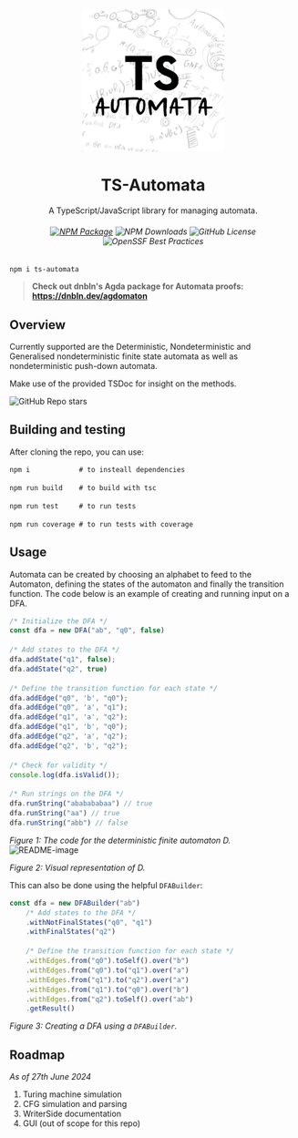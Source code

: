 <p align="center">
<img src="./.github/logo.jpg" height="250">
</p>
<h1 align="center">
TS-Automata
</h1>
<p align="center">
A TypeScript/JavaScript library for managing automata.
<p>
<h6 align="center">

[![NPM Package](https://img.shields.io/npm/v/ts-automata.svg?style=flat)](https://npmjs.org/package/ts-automata "View this project on npm")
![NPM Downloads](https://img.shields.io/npm/d18m/ts-automata)
![GitHub License](https://img.shields.io/github/license/Zakrok09/ts-automata)
![OpenSSF Best Practices](https://www.bestpractices.dev/projects/9987/badge)

</h6>


```shell
npm i ts-automata
```

> **Check out dnbln's Agda package for Automata proofs: [https://dnbln.dev/agdomaton ](https://dnbln.dev/agdomaton)**

## Overview

Currently supported are the Deterministic, Nondeterministic and Generalised nondeterministic finite state automata 
as well as nondeterministic push-down automata.

Make use of the provided TSDoc for insight on the methods. 

![GitHub Repo stars](https://img.shields.io/github/stars/zakrok09/ts-automata)

## Building and testing

After cloning the repo, you can use:

```shell
npm i            # to insteall dependencies

npm run build    # to build with tsc

npm run test     # to run tests

npm run coverage # to run tests with coverage
```

## Usage

Automata can be created by choosing an alphabet to feed to the Automaton,
defining the states of the automaton and finally the transition function. 
The code below is an example of creating and running input on a DFA.

```typescript
/* Initialize the DFA */
const dfa = new DFA("ab", "q0", false)

/* Add states to the DFA */
dfa.addState("q1", false);
dfa.addState("q2", true)

/* Define the transition function for each state */
dfa.addEdge("q0", 'b', "q0");
dfa.addEdge("q0", 'a', "q1");
dfa.addEdge("q1", 'a', "q2");
dfa.addEdge("q1", 'b', "q0");
dfa.addEdge("q2", 'a', "q2");
dfa.addEdge("q2", 'b', "q2");

/* Check for validity */
console.log(dfa.isValid());

/* Run strings on the DFA */
dfa.runString("ababababaa") // true
dfa.runString("aa") // true
dfa.runString("abb") // false
```
_Figure 1: The code for the deterministic finite automaton D._
<img width="898" height="626" alt="README-image" src="https://github.com/user-attachments/assets/0b78c354-5991-4d0c-aba1-9606debc476d" />


_Figure 2: Visual representation of D._

This can also be done using the helpful `DFABuilder`:
```typescript
const dfa = new DFABuilder("ab")
    /* Add states to the DFA */
    .withNotFinalStates("q0", "q1")
    .withFinalStates("q2")

    /* Define the transition function for each state */
    .withEdges.from("q0").toSelf().over("b")
    .withEdges.from("q0").to("q1").over("a")
    .withEdges.from("q1").to("q2").over("a")
    .withEdges.from("q1").to("q0").over("b")
    .withEdges.from("q2").toSelf().over("ab")
    .getResult()
```
_Figure 3: Creating a DFA using a `DFABuilder`._

## Roadmap
_As of 27th June 2024_

1. Turing machine simulation
2. CFG simulation and parsing
3. WriterSide documentation
4. GUI (out of scope for this repo)

